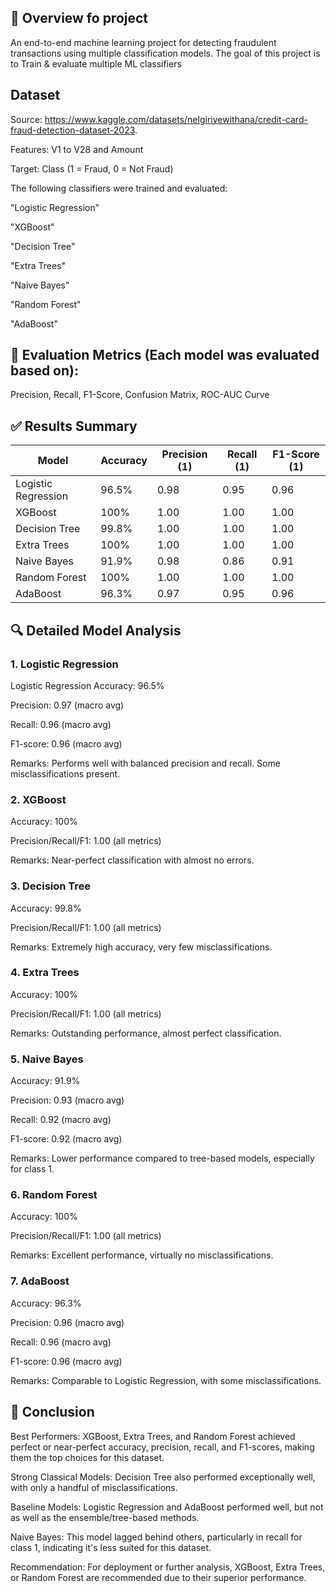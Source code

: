 
## 📌 Overview fo project
An end-to-end machine learning project for detecting fraudulent transactions using multiple classification models.
The goal of this project is to Train & evaluate multiple ML classifiers
 
## Dataset

Source: https://www.kaggle.com/datasets/nelgiriyewithana/credit-card-fraud-detection-dataset-2023.

Features: V1 to V28 and Amount

Target: Class (1 = Fraud, 0 = Not Fraud)

The following classifiers were trained and evaluated:

"Logistic Regression"

"XGBoost"

"Decision Tree"

"Extra Trees"

"Naive Bayes"

"Random Forest"

"AdaBoost"

## 🧪 Evaluation Metrics (Each model was evaluated based on):
Precision, Recall, F1-Score, Confusion Matrix, ROC-AUC Curve

## ✅ Results Summary

| Model              | Accuracy | Precision (1) | Recall (1) | F1-Score (1) |
|-------------------|----------|---------------|------------|--------------|
| Logistic Regression | 96.5%   | 0.98          | 0.95       | 0.96         |
| XGBoost             | 100%    | 1.00          | 1.00       | 1.00         |
| Decision Tree       | 99.8%   | 1.00          | 1.00       | 1.00         |
| Extra Trees         | 100%    | 1.00          | 1.00       | 1.00         |
| Naive Bayes         | 91.9%   | 0.98          | 0.86       | 0.91         |
| Random Forest       | 100%    | 1.00          | 1.00       | 1.00         |
| AdaBoost            | 96.3%   | 0.97          | 0.95       | 0.96         |


## 🔍 Detailed Model Analysis

### 1. **Logistic Regression**

 Logistic Regression
Accuracy: 96.5%

Precision: 0.97 (macro avg)

Recall: 0.96 (macro avg)

F1-score: 0.96 (macro avg)

Remarks: Performs well with balanced precision and recall. Some misclassifications present.


### 2. XGBoost

Accuracy: 100%

Precision/Recall/F1: 1.00 (all metrics)


Remarks: Near-perfect classification with almost no errors.


### 3. Decision Tree

Accuracy: 99.8%

Precision/Recall/F1: 1.00 (all metrics)


Remarks: Extremely high accuracy, very few misclassifications.

### 4. Extra Trees

Accuracy: 100%

Precision/Recall/F1: 1.00 (all metrics)


Remarks: Outstanding performance, almost perfect classification.

### 5. Naive Bayes

Accuracy: 91.9%

Precision: 0.93 (macro avg)

Recall: 0.92 (macro avg)

F1-score: 0.92 (macro avg)

 
Remarks: Lower performance compared to tree-based models, especially for class 1.

### 6. Random Forest

Accuracy: 100%

Precision/Recall/F1: 1.00 (all metrics)


Remarks: Excellent performance, virtually no misclassifications.

### 7. AdaBoost

Accuracy: 96.3%

Precision: 0.96 (macro avg)

Recall: 0.96 (macro avg)

F1-score: 0.96 (macro avg)


Remarks: Comparable to Logistic Regression, with some misclassifications.

## 📝 Conclusion

Best Performers: XGBoost, Extra Trees, and Random Forest achieved perfect or near-perfect accuracy, precision, recall, and F1-scores, making them the top choices for this dataset.

Strong Classical Models: Decision Tree also performed exceptionally well, with only a handful of misclassifications.

Baseline Models: Logistic Regression and AdaBoost performed well, but not as well as the ensemble/tree-based methods.

Naive Bayes: This model lagged behind others, particularly in recall for class 1, indicating it's less suited for this dataset.

Recommendation: For deployment or further analysis, XGBoost, Extra Trees, or Random Forest are recommended due to their superior performance.
